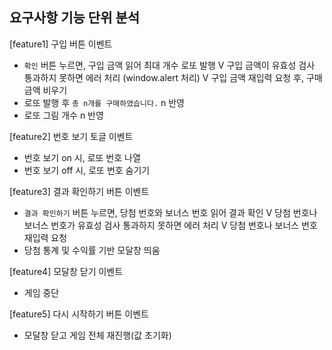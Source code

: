 ## 요구사항 기능 단위 분석

[feature1] 구입 버튼 이벤트

- `확인` 버튼 누르면, 구입 금액 읽어 최대 개수 로또 발행
  V 구입 금액이 유효성 검사 통과하지 못하면 에러 처리 (window.alert 처리)
  V 구입 금액 재입력 요청 후, 구매 금액 비우기
- 로또 발행 후 `총 n개를 구매하였습니다.` n 반영
- 로또 그림 개수 n 반영

[feature2] 번호 보기 토글 이벤트

- 번호 보기 on 시, 로또 번호 나열
- 번호 보기 off 시, 로또 번호 숨기기

[feature3] 결과 확인하기 버튼 이벤트

- `결과 확인하기` 버튼 누르면, 당첨 번호와 보너스 번호 읽어 결과 확인
  V 당첨 번호나 보너스 번호가 유효성 검사 통과하지 못하면 에러 처리
  V 당첨 번호나 보너스 번호 재입력 요청
- 당첨 통계 및 수익률 기반 모달창 띄움

[feature4] 모달창 닫기 이벤트

- 게임 중단

[feature5] 다시 시작하기 버튼 이벤트

- 모달창 닫고 게임 전체 재진행(값 초기화)
